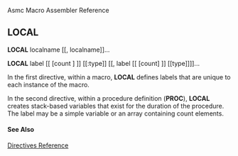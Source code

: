 Asmc Macro Assembler Reference

## LOCAL

**LOCAL** localname [[, localname]]...

**LOCAL** label [[ [count ] ]] [[:type]] [[, label [[ [count] ]] [[type]]]]...

In the first directive, within a macro, **LOCAL** defines labels that are unique to each instance of the macro.

In the second directive, within a procedure definition (**PROC**), **LOCAL** creates stack-based variables that exist for the duration of the procedure. The label may be a simple variable or an array containing count elements.

#### See Also

[Directives Reference](readme.md)